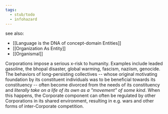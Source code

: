 ```yaml
---
tags:
  - stub/todo
  - infohazard
---
```

see also:
- [[Language is the DNA of concept-domain Entities]]
- [[Organization As Entity]]
- [[Organismal]]

Corporations impose a serious x-risk to humanity. Examples include leaded gasoline, the bhopal disaster, global warming, fascism, naziism, genocide. The behaviors of long-persisting collectives -- whose original motivating foundation by its constituent individuals was to be beneficial towards its constituency -- often become divorced from the needs of its constituency and *literally take on a life of its own as a "movement" of some kind*. When this happens, the Corporate component can often be regulated by other Corporations in its shared environment, resulting in e.g. wars and other forms of inter-Corporate competition.